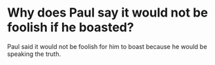 # Why does Paul say it would not be foolish if he boasted?

Paul said it would not be foolish for him to boast because he would be speaking the truth.
